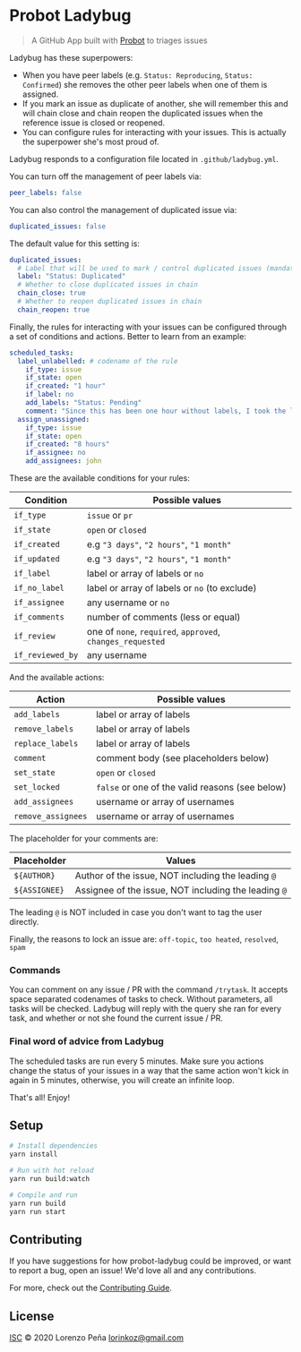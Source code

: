 # Probot Ladybug

> A GitHub App built with [Probot](https://github.com/probot/probot) to triages issues

Ladybug has these superpowers:

- When you have peer labels (e.g. `Status: Reproducing`, `Status: Confirmed`) she removes the other peer labels when one of them is assigned.
- If you mark an issue as duplicate of another, she will remember this and will chain close and chain reopen the duplicated issues when the reference issue is closed or reopened.
- You can configure rules for interacting with your issues. This is actually the superpower she's most proud of.

Ladybug responds to a configuration file located in `.github/ladybug.yml`.

You can turn off the management of peer labels via:

```yml
peer_labels: false
```

You can also control the management of duplicated issue via:

```yml
duplicated_issues: false
```

The default value for this setting is:

```yml
duplicated_issues:
  # Label that will be used to mark / control duplicated issues (mandatory)
  label: "Status: Duplicated"
  # Whether to close duplicated issues in chain
  chain_close: true
  # Whether to reopen duplicated issues in chain
  chain_reopen: true
```

Finally, the rules for interacting with your issues can be configured through a set of conditions and actions.
Better to learn from an example:

```yml
scheduled_tasks:
  label_unlabelled: # codename of the rule
    if_type: issue
    if_state: open
    if_created: "1 hour"
    if_label: no
    add_labels: "Status: Pending"
    comment: "Since this has been one hour without labels, I took the liberty to mark as pending"
  assign_unassigned:
    if_type: issue
    if_state: open
    if_created: "8 hours"
    if_assignee: no
    add_assignees: john
```

These are the available conditions for your rules:

| Condition        | Possible values                                            |
| ---------------- | ---------------------------------------------------------- |
| `if_type`        | `issue` or `pr`                                            |
| `if_state`       | `open` or `closed`                                         |
| `if_created`     | e.g `"3 days"`, `"2 hours"`, `"1 month"`                   |
| `if_updated`     | e.g `"3 days"`, `"2 hours"`, `"1 month"`                   |
| `if_label`       | label or array of labels or `no`                           |
| `if_no_label`    | label or array of labels or `no` (to exclude)              |
| `if_assignee`    | any username or `no`                                       |
| `if_comments`    | number of comments (less or equal)                         |
| `if_review`      | one of `none`, `required`, `approved`, `changes_requested` |
| `if_reviewed_by` | any username                                               |

And the available actions:

| Action             | Possible values                                 |
| ------------------ | ----------------------------------------------- |
| `add_labels`       | label or array of labels                        |
| `remove_labels`    | label or array of labels                        |
| `replace_labels`   | label or array of labels                        |
| `comment`          | comment body (see placeholders below)           |
| `set_state`        | `open` or `closed`                              |
| `set_locked`       | `false` or one of the valid reasons (see below) |
| `add_assignees`    | username or array of usernames                  |
| `remove_assignees` | username or array of usernames                  |

The placeholder for your comments are:

| Placeholder   | Values                                               |
| ------------- | ---------------------------------------------------- |
| `${AUTHOR}`   | Author of the issue, NOT including the leading `@`   |
| `${ASSIGNEE}` | Assignee of the issue, NOT including the leading `@` |

The leading `@` is NOT included in case you don't want to tag the user directly.

Finally, the reasons to lock an issue are:
`off-topic`, `too heated`, `resolved`, `spam`

### Commands

You can comment on any issue / PR with the command `/trytask`. It accepts space separated codenames of tasks to check.
Without parameters, all tasks will be checked.
Ladybug will reply with the query she ran for every task, and whether or not she found the current issue / PR.

### Final word of advice from Ladybug

The scheduled tasks are run every 5 minutes. Make sure you actions change the status of your issues in a way that the
same action won't kick in again in 5 minutes, otherwise, you will create an infinite loop.

That's all! Enjoy!

## Setup

```sh
# Install dependencies
yarn install

# Run with hot reload
yarn run build:watch

# Compile and run
yarn run build
yarn run start
```

## Contributing

If you have suggestions for how probot-ladybug could be improved, or want to report a bug, open an issue! We'd love all and any contributions.

For more, check out the [Contributing Guide](CONTRIBUTING.md).

## License

[ISC](LICENSE) © 2020 Lorenzo Peña <lorinkoz@gmail.com>
